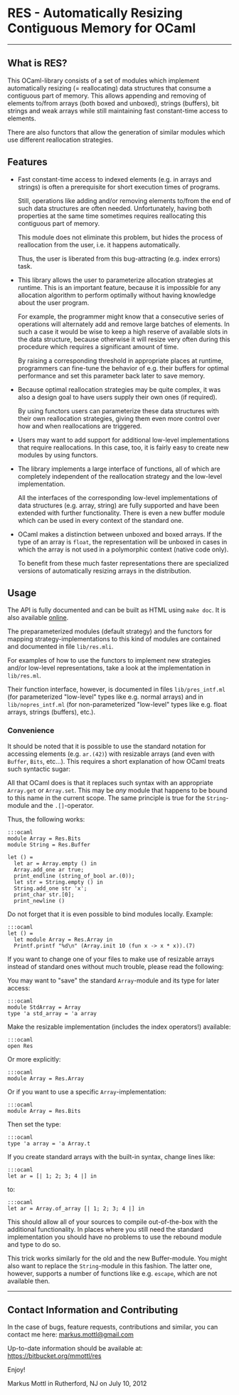 RES - Automatically Resizing Contiguous Memory for OCaml
========================================================

---------------------------------------------------------------------------

What is RES?
------------

This OCaml-library consists of a set of modules which implement automatically
resizing (= reallocating) data structures that consume a contiguous part
of memory.  This allows appending and removing of elements to/from arrays
(both boxed and unboxed), strings (buffers), bit strings and weak arrays
while still maintaining fast constant-time access to elements.

There are also functors that allow the generation of similar modules which
use different reallocation strategies.

Features
--------

  * Fast constant-time access to indexed elements (e.g. in arrays and
    strings) is often a prerequisite for short execution times of programs.

    Still, operations like adding and/or removing elements to/from the
    end of such data structures are often needed.  Unfortunately, having
    both properties at the same time sometimes requires reallocating this
    contiguous part of memory.

    This module does not eliminate this problem, but hides the process of
    reallocation from the user, i.e. it happens automatically.

    Thus, the user is liberated from this bug-attracting (e.g. index errors)
    task.

  * This library allows the user to parameterize allocation strategies at
    runtime.  This is an important feature, because it is impossible for
    any allocation algorithm to perform optimally without having knowledge
    about the user program.

    For example, the programmer might know that a consecutive series of
    operations will alternately add and remove large batches of elements.
    In such a case it would be wise to keep a high reserve of available slots
    in the data structure, because otherwise it will resize very often during
    this procedure which requires a significant amount of time.

    By raising a corresponding threshold in appropriate places at runtime,
    programmers can fine-tune the behavior of e.g. their buffers for optimal
    performance and set this parameter back later to save memory.

  * Because optimal reallocation strategies may be quite complex,
    it was also a design goal to have users supply their own ones (if
    required).

    By using functors users can parameterize these data structures with
    their own reallocation strategies, giving them even more control over
    how and when reallocations are triggered.

  * Users may want to add support for additional low-level implementations
    that require reallocations.  In this case, too, it is fairly easy to
    create new modules by using functors.

  * The library implements a large interface of functions, all of which
    are completely independent of the reallocation strategy and the low-level
    implementation.

    All the interfaces of the corresponding low-level implementations of
    data structures (e.g. array, string) are fully supported and have been
    extended with further functionality.  There is even a new buffer module
    which can be used in every context of the standard one.

  * OCaml makes a distinction between unboxed and boxed arrays.  If the type
    of an array is `float`, the representation will be unboxed in cases in
    which the array is not used in a polymorphic context (native code only).

    To benefit from these much faster representations there are specialized
    versions of automatically resizing arrays in the distribution.

Usage
-----

The API is fully documented and can be built as HTML using `make doc`.
It is also available [online](http://mmottl.bitbucket.org/projects/res/api/).

The preparameterized modules (default strategy) and the functors for mapping
strategy-implementations to this kind of modules are contained and documented
in file `lib/res.mli`.

For examples of how to use the functors to implement new strategies and/or
low-level representations, take a look at the implementation in `lib/res.ml`.

Their function interface, however, is documented in files `lib/pres_intf.ml`
(for parameterized "low-level" types like e.g. normal arrays) and in
`lib/nopres_intf.ml` (for non-parameterized "low-level" types like e.g. float
arrays, strings (buffers), etc.).

### Convenience

It should be noted that it is possible to use the standard notation for
accessing elements (e.g. `ar.(42)`) with resizable arrays (and even with
`Buffer`, `Bits`, etc...).  This requires a short explanation of how OCaml
treats such syntactic sugar:

All that OCaml does is that it replaces such syntax with an appropriate
`Array.get` or `Array.set`.  This may be _any_ module that happens to be
bound to this name in the current scope.  The same principle is true for the
`String`-module and the `.[]`-operator.

Thus, the following works:

    :::ocaml
    module Array = Res.Bits
    module String = Res.Buffer

    let () =
      let ar = Array.empty () in
      Array.add_one ar true;
      print_endline (string_of_bool ar.(0));
      let str = String.empty () in
      String.add_one str 'x';
      print_char str.[0];
      print_newline ()

Do not forget that it is even possible to bind modules locally.  Example:

    :::ocaml
    let () =
      let module Array = Res.Array in
      Printf.printf "%d\n" (Array.init 10 (fun x -> x * x)).(7)

If you want to change one of your files to make use of resizable arrays
instead of standard ones without much trouble, please read the following:

You may want to "save" the standard `Array`-module and its type for later
access:

    :::ocaml
    module StdArray = Array
    type 'a std_array = 'a array

Make the resizable implementation (includes the index operators!) available:

    :::ocaml
    open Res

Or more explicitly:

    :::ocaml
    module Array = Res.Array

Or if you want to use a specific `Array`-implementation:

    :::ocaml
    module Array = Res.Bits

Then set the type:

    :::ocaml
    type 'a array = 'a Array.t

If you create standard arrays with the built-in syntax, change lines like:

    :::ocaml
    let ar = [| 1; 2; 3; 4 |] in

to:

    :::ocaml
    let ar = Array.of_array [| 1; 2; 3; 4 |] in

This should allow all of your sources to compile out-of-the-box with the
additional functionality.  In places where you still need the standard
implementation you should have no problems to use the rebound module
and type to do so.

This trick works similarly for the old and the new Buffer-module.  You might
also want to replace the `String`-module in this fashion.  The latter one,
however, supports a number of functions like e.g. `escape`, which are not
available then.

---------------------------------------------------------------------------

Contact Information and Contributing
------------------------------------

In the case of bugs, feature requests, contributions and similar, you can
contact me here: <markus.mottl@gmail.com>

Up-to-date information should be available at:
<https://bitbucket.org/mmottl/res>

Enjoy!

Markus Mottl in Rutherford, NJ on July 10, 2012
